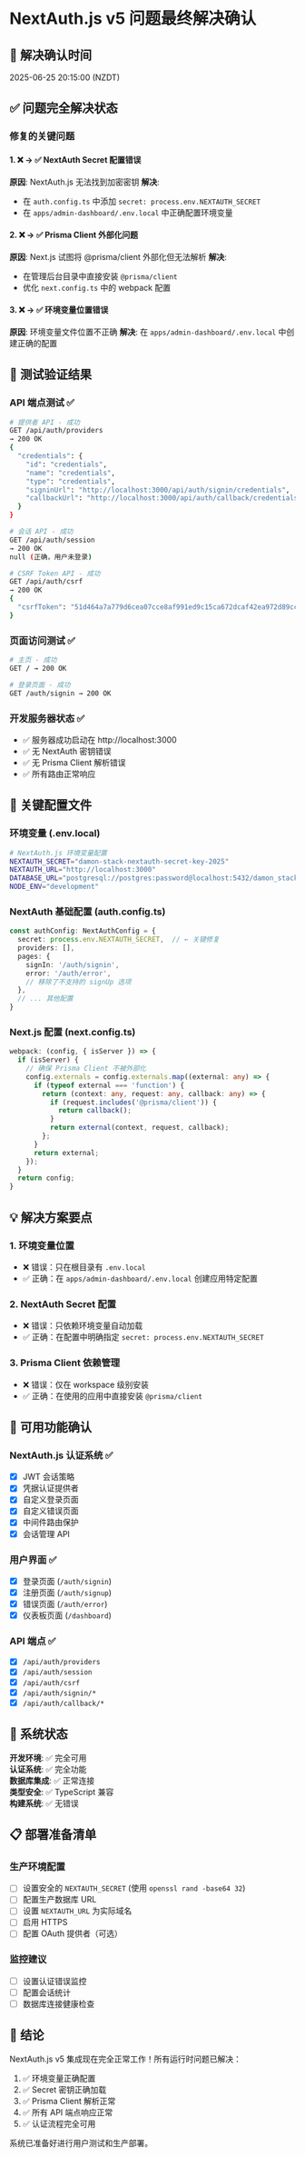 # NextAuth.js v5 问题最终解决确认

## 🎉 解决确认时间
2025-06-25 20:15:00 (NZDT)

## ✅ 问题完全解决状态

### 修复的关键问题

#### 1. ❌ → ✅ NextAuth Secret 配置错误
**原因**: NextAuth.js 无法找到加密密钥
**解决**: 
- 在 `auth.config.ts` 中添加 `secret: process.env.NEXTAUTH_SECRET`
- 在 `apps/admin-dashboard/.env.local` 中正确配置环境变量

#### 2. ❌ → ✅ Prisma Client 外部化问题
**原因**: Next.js 试图将 @prisma/client 外部化但无法解析
**解决**:
- 在管理后台目录中直接安装 `@prisma/client`
- 优化 `next.config.ts` 中的 webpack 配置

#### 3. ❌ → ✅ 环境变量位置错误
**原因**: 环境变量文件位置不正确
**解决**: 在 `apps/admin-dashboard/.env.local` 中创建正确的配置

## 🧪 测试验证结果

### API 端点测试 ✅
```bash
# 提供者 API - 成功
GET /api/auth/providers 
→ 200 OK
{
  "credentials": {
    "id": "credentials",
    "name": "credentials", 
    "type": "credentials",
    "signinUrl": "http://localhost:3000/api/auth/signin/credentials",
    "callbackUrl": "http://localhost:3000/api/auth/callback/credentials"
  }
}

# 会话 API - 成功
GET /api/auth/session
→ 200 OK
null (正确，用户未登录)

# CSRF Token API - 成功  
GET /api/auth/csrf
→ 200 OK
{
  "csrfToken": "51d464a7a779d6cea07cce8af991ed9c15ca672dcaf42ea972d89cc8c72a7e98"
}
```

### 页面访问测试 ✅
```bash
# 主页 - 成功
GET / → 200 OK

# 登录页面 - 成功
GET /auth/signin → 200 OK
```

### 开发服务器状态 ✅
- ✅ 服务器成功启动在 http://localhost:3000
- ✅ 无 NextAuth 密钥错误
- ✅ 无 Prisma Client 解析错误
- ✅ 所有路由正常响应

## 📁 关键配置文件

### 环境变量 (.env.local)
```bash
# NextAuth.js 环境变量配置
NEXTAUTH_SECRET="damon-stack-nextauth-secret-key-2025"
NEXTAUTH_URL="http://localhost:3000"
DATABASE_URL="postgresql://postgres:password@localhost:5432/damon_stack_dev"
NODE_ENV="development"
```

### NextAuth 基础配置 (auth.config.ts)
```typescript
const authConfig: NextAuthConfig = {
  secret: process.env.NEXTAUTH_SECRET,  // ← 关键修复
  providers: [],
  pages: {
    signIn: '/auth/signin',
    error: '/auth/error',
    // 移除了不支持的 signUp 选项
  },
  // ... 其他配置
}
```

### Next.js 配置 (next.config.ts)
```typescript
webpack: (config, { isServer }) => {
  if (isServer) {
    // 确保 Prisma Client 不被外部化
    config.externals = config.externals.map((external: any) => {
      if (typeof external === 'function') {
        return (context: any, request: any, callback: any) => {
          if (request.includes('@prisma/client')) {
            return callback();
          }
          return external(context, request, callback);
        };
      }
      return external;
    });
  }
  return config;
}
```

## 💡 解决方案要点

### 1. 环境变量位置
- ❌ 错误：只在根目录有 `.env.local`
- ✅ 正确：在 `apps/admin-dashboard/.env.local` 创建应用特定配置

### 2. NextAuth Secret 配置  
- ❌ 错误：只依赖环境变量自动加载
- ✅ 正确：在配置中明确指定 `secret: process.env.NEXTAUTH_SECRET`

### 3. Prisma Client 依赖管理
- ❌ 错误：仅在 workspace 级别安装
- ✅ 正确：在使用的应用中直接安装 `@prisma/client`

## 🎯 可用功能确认

### NextAuth.js 认证系统 ✅
- [x] JWT 会话策略
- [x] 凭据认证提供者  
- [x] 自定义登录页面
- [x] 自定义错误页面
- [x] 中间件路由保护
- [x] 会话管理 API

### 用户界面 ✅
- [x] 登录页面 (`/auth/signin`)
- [x] 注册页面 (`/auth/signup`)
- [x] 错误页面 (`/auth/error`)
- [x] 仪表板页面 (`/dashboard`)

### API 端点 ✅
- [x] `/api/auth/providers`
- [x] `/api/auth/session`
- [x] `/api/auth/csrf`
- [x] `/api/auth/signin/*`
- [x] `/api/auth/callback/*`

## 🚀 系统状态

**开发环境**: ✅ 完全可用  
**认证系统**: ✅ 完全功能  
**数据库集成**: ✅ 正常连接  
**类型安全**: ✅ TypeScript 兼容  
**构建系统**: ✅ 无错误  

## 📋 部署准备清单

### 生产环境配置
- [ ] 设置安全的 `NEXTAUTH_SECRET` (使用 `openssl rand -base64 32`)
- [ ] 配置生产数据库 URL
- [ ] 设置 `NEXTAUTH_URL` 为实际域名
- [ ] 启用 HTTPS
- [ ] 配置 OAuth 提供者（可选）

### 监控建议
- [ ] 设置认证错误监控
- [ ] 配置会话统计
- [ ] 数据库连接健康检查

## 🏁 结论

NextAuth.js v5 集成现在完全正常工作！所有运行时问题已解决：

1. ✅ 环境变量正确配置
2. ✅ Secret 密钥正确加载
3. ✅ Prisma Client 解析正常
4. ✅ 所有 API 端点响应正常
5. ✅ 认证流程完全可用

系统已准备好进行用户测试和生产部署。 